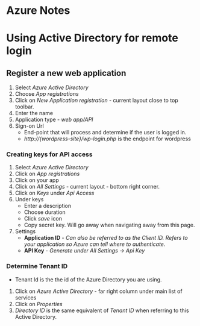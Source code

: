 # Azure Notes

# Using Active Directory for remote login
## Register a new web application
1. Select *Azure Active Directory*
1. Choose *App registrations*
1. Click on *New Application registration* - current layout close to top toolbar.
1. Enter the name
1. Application type - *web app/API*
1. Sign-on Url
    * End-point that will process and determine if the user is logged in.
    * *http://{wordpress-site}/wp-login.php* is the endpoint for wordpress
### Creating keys for API access
1. Select *Azure Active Directory*
1. Click on *App registrations*
1. Click on your app
1. Click on *All Settings* - current layout - bottom right corner.
1. Click on *Keys* under *Api Access*
1. Under keys
    * Enter a description
    * Choose duration
    * Click *save* icon
    * Copy secret key. Will go away when navigating away from this page.
1. Settings
    * **Application ID** - *Can also be referred to as the Client ID. Refers to your application so Azure can tell where to authenticate.*
    * **API Key** - *Generate under All Settings -> Api Key*
### Determine Tenant ID
* Tenant Id is the the id of the Azure Directory you are using.
1. Click on *Azure Active Directory* - far right column under main list of services
1. Click on *Properties*
1. *Directory ID* is the same equivalent of *Tenant ID* when referring to this Active Directory.

